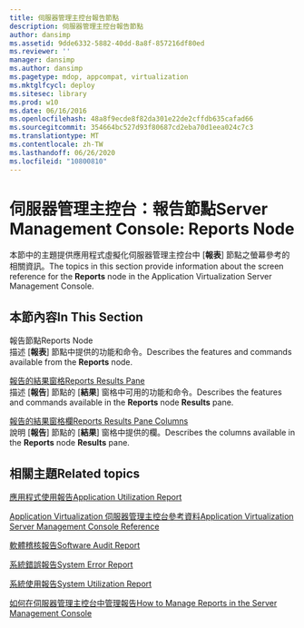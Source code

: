 ```yaml
---
title: 伺服器管理主控台報告節點
description: 伺服器管理主控台報告節點
author: dansimp
ms.assetid: 9dde6332-5882-40dd-8a8f-857216df80ed
ms.reviewer: ''
manager: dansimp
ms.author: dansimp
ms.pagetype: mdop, appcompat, virtualization
ms.mktglfcycl: deploy
ms.sitesec: library
ms.prod: w10
ms.date: 06/16/2016
ms.openlocfilehash: 48a8f9ecde8f82da301e22de2cffdb635cafad66
ms.sourcegitcommit: 354664bc527d93f80687cd2eba70d1eea024c7c3
ms.translationtype: MT
ms.contentlocale: zh-TW
ms.lasthandoff: 06/26/2020
ms.locfileid: "10800810"
---
```

# <span data-ttu-id="85f8b-103">伺服器管理主控台：報告節點</span><span class="sxs-lookup"><span data-stu-id="85f8b-103">Server Management Console: Reports Node</span></span>


<span data-ttu-id="85f8b-104">本節中的主題提供應用程式虛擬化伺服器管理主控台中 [**報表**] 節點之螢幕參考的相關資訊。</span><span class="sxs-lookup"><span data-stu-id="85f8b-104">The topics in this section provide information about the screen reference for the **Reports** node in the Application Virtualization Server Management Console.</span></span>

## <span data-ttu-id="85f8b-105">本節內容</span><span class="sxs-lookup"><span data-stu-id="85f8b-105">In This Section</span></span>


<a href="" id="reports-node"></a><span data-ttu-id="85f8b-106">報告節點</span><span class="sxs-lookup"><span data-stu-id="85f8b-106">Reports Node</span></span>  
<span data-ttu-id="85f8b-107">描述 [**報表**] 節點中提供的功能和命令。</span><span class="sxs-lookup"><span data-stu-id="85f8b-107">Describes the features and commands available from the **Reports** node.</span></span>

<a href="" id="reports-results-pane"></a>[<span data-ttu-id="85f8b-108">報告的結果窗格</span><span class="sxs-lookup"><span data-stu-id="85f8b-108">Reports Results Pane</span></span>](reports-results-pane.md)  
<span data-ttu-id="85f8b-109">描述 [**報告**] 節點的 [**結果**] 窗格中可用的功能和命令。</span><span class="sxs-lookup"><span data-stu-id="85f8b-109">Describes the features and commands available in the **Reports** node **Results** pane.</span></span>

<a href="" id="reports-results-pane-columns"></a>[<span data-ttu-id="85f8b-110">報告的結果窗格欄</span><span class="sxs-lookup"><span data-stu-id="85f8b-110">Reports Results Pane Columns</span></span>](reports-results-pane-columns.md)  
<span data-ttu-id="85f8b-111">說明 [**報告**] 節點的 [**結果**] 窗格中提供的欄。</span><span class="sxs-lookup"><span data-stu-id="85f8b-111">Describes the columns available in the **Reports** node **Results** pane.</span></span>

## <span data-ttu-id="85f8b-112">相關主題</span><span class="sxs-lookup"><span data-stu-id="85f8b-112">Related topics</span></span>


[<span data-ttu-id="85f8b-113">應用程式使用報告</span><span class="sxs-lookup"><span data-stu-id="85f8b-113">Application Utilization Report</span></span>](application-utilization-reportserver.md)

[<span data-ttu-id="85f8b-114">Application Virtualization 伺服器管理主控台參考資料</span><span class="sxs-lookup"><span data-stu-id="85f8b-114">Application Virtualization Server Management Console Reference</span></span>](application-virtualization-server-management-console-reference.md)

[<span data-ttu-id="85f8b-115">軟體稽核報告</span><span class="sxs-lookup"><span data-stu-id="85f8b-115">Software Audit Report</span></span>](software-audit-reportserver.md)

[<span data-ttu-id="85f8b-116">系統錯誤報告</span><span class="sxs-lookup"><span data-stu-id="85f8b-116">System Error Report</span></span>](system-error-reportserver.md)

[<span data-ttu-id="85f8b-117">系統使用報告</span><span class="sxs-lookup"><span data-stu-id="85f8b-117">System Utilization Report</span></span>](system-utilization-reportserver.md)

[<span data-ttu-id="85f8b-118">如何在伺服器管理主控台中管理報告</span><span class="sxs-lookup"><span data-stu-id="85f8b-118">How to Manage Reports in the Server Management Console</span></span>](how-to-manage-reports-in-the-server-management-console.md)

 

 





